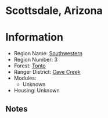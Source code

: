 
Scottsdale, Arizona
===================
  
# Information  
* Region Name: [Southwestern]()  
* Region Number: 3  
* Forest: [Tonto](https://www.fs.usda.gov/tonto/)  
* Ranger District: [Cave Creek]()  
* Modules:  
  - Unknown  
* Housing: Unknown  
  
## Notes


